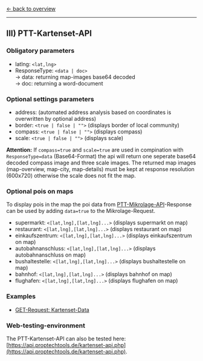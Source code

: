 [<- back to overview](README.md)
***

## III) PTT-Kartenset-API

### Obligatory parameters
* latlng: `<lat,lng>`
* ResponseType: `<data | doc>`<br>
   -> data: returning map-images base64 decoded <br>
   -> doc: returning a word-document<br>

### Optional settings parameters

 * address: (automated address analysis based on coordinates is overwritten by optional address)
 * border: `<true | false | "">` (displays border of local community)
 * compass: `<true | false | "">` (displays compass)
 * scale: `<true | false | "">` (displays scale)
 
**Attention:** If `compass=true` and `scale=true` are used in compination with `ResponseType=data` (Base64-Format) the api will return one seperate base64 decoded compass image and three scale images. The returned map images (map-overview, map-city, map-details) must be kept at response resolution (600x720) otherwise the scale does not fit the map.

### Optional pois on maps
To display pois in the map the poi data from [PTT-Mikrolage-API](https://github.com/PropTechTools/PTT-API-Solutions/blob/master/ptt-mikro-api.md#optional-api-settings-parameters)-Response
can be used by adding `data=true` to the Mikrolage-Request.

 * supermarkt: `<[lat,lng],[lat,lng]...>` (displays supermarkt on map)
 * restaurant: `<[lat,lng],[lat,lng]...>` (displays restaurant on map)
 * einkaufszentrum: `<[lat,lng],[lat,lng]...>` (displays einkaufszentrum on map)
 * autobahnanschluss: `<[lat,lng],[lat,lng]...>` (displays autobahnanschluss on map)
 * bushaltestelle: `<[lat,lng],[lat,lng]...>` (displays bushaltestelle on map)
 * bahnhof: `<[lat,lng],[lat,lng]...>` (displays bahnhof on map)
 * flughafen: `<[lat,lng],[lat,lng]...>` (displays flughafen on map)

### Examples

* [GET-Request: Kartenset-Data](examples/kartenset-api-001-data.md)

### Web-testing-environment 
The PTT-Kartenset-API can also be tested here: [https://api.proptechtools.de/kartenset-api.php](https://api.proptechtools.de/kartenset-api.php).
